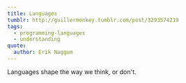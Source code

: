 ```yaml
---
title: Languages
tumblr: http://guillermonkey.tumblr.com/post/3293574219
tags:
  - programming-languages
  - understanding
quote:
  author: Erik Naggum
---
```


Languages shape the way we think, or don't.
